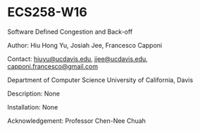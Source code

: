 # ECS258-W16
Software Defined Congestion and Back-off

Author: Hiu Hong Yu, Josiah Jee, Francesco Capponi

Contact: hiuyu@ucdavis.edu, jjee@ucdavis.edu, capponi.francesco@gmail.com

Department of Computer Science
University of California, Davis

Description:
None

Installation:
None

Acknowledgement:
Professor Chen-Nee Chuah
